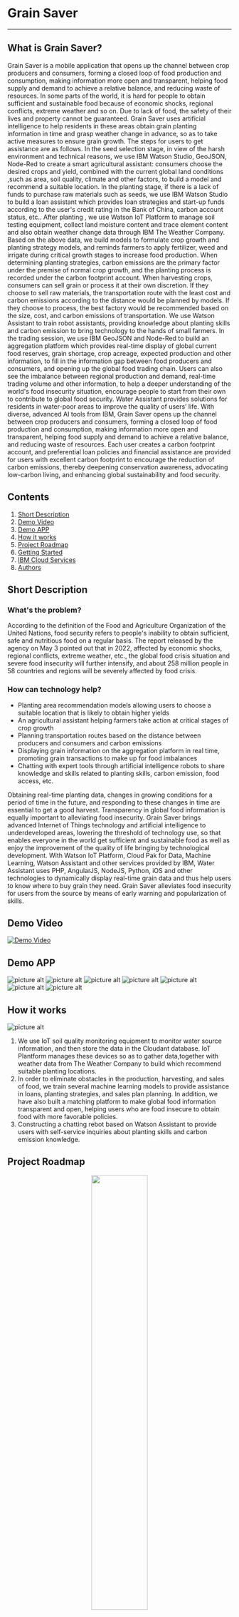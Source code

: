 # Grain Saver #

_______________________________________________________________________________________________________________________________________________

## What is Grain Saver? ##
Grain Saver is a mobile application that opens up the channel between crop producers and consumers, forming a closed loop of food production and consumption, making information more open and transparent, helping food supply and demand to achieve a relative balance, and reducing waste of resources. In some parts of the world, it is hard for people to obtain sufficient and sustainable food because of economic shocks, regional conflicts, extreme weather and so on. Due to lack of food, the safety of their lives and property cannot be guaranteed. Grain Saver uses artificial intelligence to help residents in these areas obtain grain planting information in time and grasp weather change in advance, so as to take active measures to ensure grain growth. The steps for users to get assistance are as follows. In the seed selection stage, in view of the harsh environment and technical reasons, we use IBM Watson Studio, GeoJSON, Node-Red to create a smart agricultural assistant: consumers choose the desired crops and yield, combined with the current global land conditions ,such as area, soil quality, climate and other factors, to build a model and recommend a suitable location. In the planting stage, if there is a lack of funds to purchase raw materials such as seeds, we use IBM Watson Studio to build a loan assistant which provides loan strategies and start-up funds according to the user's credit rating in the Bank of China, carbon account status, etc.. After planting , we use Watson IoT Platform to manage soil testing equipment, collect land moisture content and trace element content and  also obtain weather change data through IBM The Weather Company. Based on the  above data, we build models to formulate crop growth and planting strategy models, and reminds farmers to apply fertilizer, weed and irrigate during critical growth stages  to increase food production. When determining planting strategies, carbon emissions are the primary factor under the premise of normal crop growth, and the planting process is recorded under the carbon footprint account. When harvesting crops, consumers can sell grain or process it at their own discretion. If they choose to sell raw materials, the transportation route with the least cost and carbon emissions according to the distance would be planned by models. If they choose to process, the best factory would be recommended based on the size, cost, and carbon emissions of transportation. We use Watson Assistant to train robot assistants, providing knowledge about planting skills and carbon emission to bring technology to the hands of small farmers. In the trading session, we use IBM GeoJSON and Node-Red to build an aggregation platform which provides real-time display of global current food reserves, grain shortage, crop acreage, expected production and other information, to fill in the information gap between food producers and consumers, and opening up the global food trading chain. Users can also see the imbalance between regional production and demand, real-time trading volume and other information, to help a deeper understanding of the world's food insecurity situation, encourage people to start from their own to contribute to global food security. Water Assistant provides solutions for residents in water-poor areas to improve the quality of users’ life. With diverse, advanced AI tools from IBM, Grain Saver opens up the channel between crop producers and consumers, forming a closed loop of food production and consumption, making information more open and transparent, helping food supply and demand to achieve a relative balance, and reducing waste of resources. Each user creates a carbon footprint account, and preferential loan policies and financial assistance are provided for users with excellent carbon footprint to encourage the reduction of carbon emissions, thereby deepening conservation awareness, advocating low-carbon living, and enhancing global sustainability and food security.

## Contents

01. [Short Description](#Short-Description)
02. [Demo Video](#Demo-Video)
02. [Demo APP](#Demo-APP)
03. [How it works](#How-it-works)
06. [Project Roadmap](#Project-Roadmap)
07. [Getting Started](#Getting-Started)
08. [IBM Cloud Services](#IBM-Cloud-Services)
10. [Authors](#Authors)

## Short Description <a name="Short-Description"></a>

### What's the problem?
According to the definition of the Food and Agriculture Organization of the United Nations, food security refers to people's inability to obtain sufficient, safe and nutritious food on a regular basis. The report released by the agency on May 3 pointed out that in 2022, affected by economic shocks, regional conflicts, extreme weather, etc., the global food crisis situation and severe food insecurity will further intensify, and about 258 million people in 58 countries and regions will be severely affected by food crisis.

### How can technology help?

* Planting area recommendation models allowing users to choose a suitable location that is likely to obtain higher yields
* An agricultural assistant helping farmers take action at critical stages of crop growth
* Planning transportation routes based on the distance between producers and consumers and carbon emissions
* Displaying grain information on the aggregation platform in real time, promoting grain transactions to make up for food imbalances 
* Chatting with expert tools through artificial intelligence robots to share knowledge and skills related to  planting skills, carbon emission, food access, etc.

Obtaining real-time planting data, changes in growing conditions for a period of time in the future, and responding to these changes in time are essential to get a good harvest. Transparency in global food information is equally important to alleviating food insecurity. Grain Saver brings advanced Internet of Things technology and artificial intelligence to underdeveloped areas, lowering the threshold of technology use, so that enables everyone in the world get sufficient and sustainable food as well as enjoy the improvement of the quality of life bringing by technological development. With Watson IoT Platform, Cloud Pak for Data, Machine Learning, Watson Assistant and other services provided by IBM, Water Assistant uses PHP, AngularJS, NodeJS, Python, iOS and other technologies to dynamically display real-time grain data and thus help users to know where to buy grain they need. Grain Saver alleviates food insecurity for users from the source by means of early warning and popularization of skills.


## Demo Video <a name="Demo-Video"></a>
[![Demo Video](https://github.com/yaoyao06/Grain-Saver/blob/master/cover.png?raw=ture)](https://www.youtube.com/watch?v=GGQBY8lymJI "DEMO VIDEO")

## Demo APP <a name="Demo-APP"></a>
![picture alt](https://github.com/yaoyao06/Grain-Saver/blob/master/app_1.gif?raw=true)
![picture alt](https://github.com/yaoyao06/Grain-Saver/blob/master/app_2.gif?raw=true)
![picture alt](https://github.com/yaoyao06/Grain-Saver/blob/master/app_3.gif?raw=true)
![picture alt](https://github.com/yaoyao06/Grain-Saver/blob/master/app_4.gif?raw=true)
![picture alt](https://github.com/yaoyao06/Grain-Saver/blob/master/app_5.gif?raw=true)
![picture alt](https://github.com/yaoyao06/Grain-Saver/blob/master/app_6.gif?raw=true)
![picture alt](https://github.com/yaoyao06/Grain-Saver/blob/master/AggregationPlatform.jpg?raw=true)

## How it works <a name="How-it-works"></a>
![picture alt](https://github.com/yaoyao06/Grain-Saver/blob/master/Architecture.png?raw=true)
1. We use IoT soil quality monitoring equipment to monitor water source information, and then store the data in the Cloudant database. IoT Plantform manages these devices so as to gather data,together with weather data from The Weather Company to build which recommend suitable planting locations.
2. In order to eliminate obstacles in the production, harvesting, and sales of food, we train several machine learning models to provide assistance in loans, planting strategies, and sales plan planning. In addition, we have also built a matching platform to make global food information transparent and open, helping users who are food insecure to obtain food with more favorable policies.
3. Constructing a chatting rebot based on Watson Assistant to provide users with self-service inquiries about planting skills and carbon emission knowledge.

## Project Roadmap <a name="Project-Roadmap"></a>
<div  align="center">    
<img src="https://github.com//yaoyao06/Grain-Saver/blob/master/Roadmap.png?raw=true" width="50%" height="50%">
</div>

* In the first stage, we focused on using the Internet of Things technology to monitor soil quality and weather data, build a machine learning model, and provide users with suitable planting locations.
* In the second stage, we pay attention to train models to provide assistance in loans, planting strategies, and sales plan planning. In addition, we have also built a matching platform to make global food information transparent and open, helping users who are food insecure to obtain food with more favorable policies.
* In the third stage, we improve the chatting robot to realize self-service query of planting skills and carbon emission, and thus users would improve their ability to cope with harsh external environments.
## Getting Started <a name="Getting-Started"></a>

#### Prerequisite
* Register for an [IBM Cloud account](https://www.ibm.com/account/reg/us-en/signup?formid=urx-42793&eventid=cfc-2020).
* Request a [Weather Company API key](https://callforcode.weather.com/)
* Register for an [Apple ID](https://appleid.apple.com/account)

#### Run it
* Download the Github code
* Install node.js
* After deploying the nodejs service, start from server.js
* Use Xcode to build an iOS package

## IBM Cloud Services <a name="IBM-Cloud-Services"></a>
* [IBM Cloud Object Storage](https://www.ibm.com/cloud/object-storage)
* [IBM Watson Studio](https://www.ibm.com/cloud/watson-studio)
* [IBM Watson Assistant](https://www.ibm.com/cloud/watson-assistant/)
* [The Weather Company API](https://callforcode.weather.com/)


## Authors <a name="Authors"></a>
* Yao Yao - Product and software developers, system designer
* Jun Ling - Artificial intelligence engineer
* Shen Zhang - Web developer
* Zhouqin Yang - Software developer
* Lu Cheng – UI designer

## License <a name="License"></a>
This project is licensed under the Apache 2 License - see the [ LICENSE ](https://github.com/yaoyao06/Grain-Saver/blob/master/LICENSE)
for details.
